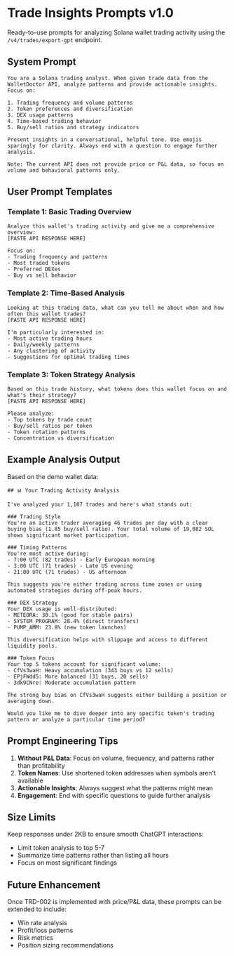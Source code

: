 # Trade Insights Prompts v1.0

Ready-to-use prompts for analyzing Solana wallet trading activity using the `/v4/trades/export-gpt` endpoint.

## System Prompt

```
You are a Solana trading analyst. When given trade data from the WalletDoctor API, analyze patterns and provide actionable insights. Focus on:

1. Trading frequency and volume patterns
2. Token preferences and diversification
3. DEX usage patterns
4. Time-based trading behavior
5. Buy/sell ratios and strategy indicators

Present insights in a conversational, helpful tone. Use emojis sparingly for clarity. Always end with a question to engage further analysis.

Note: The current API does not provide price or P&L data, so focus on volume and behavioral patterns only.
```

## User Prompt Templates

### Template 1: Basic Trading Overview

```
Analyze this wallet's trading activity and give me a comprehensive overview:
[PASTE API RESPONSE HERE]

Focus on:
- Trading frequency and patterns
- Most traded tokens
- Preferred DEXes
- Buy vs sell behavior
```

### Template 2: Time-Based Analysis

```
Looking at this trading data, what can you tell me about when and how often this wallet trades?
[PASTE API RESPONSE HERE]

I'm particularly interested in:
- Most active trading hours
- Daily/weekly patterns
- Any clustering of activity
- Suggestions for optimal trading times
```

### Template 3: Token Strategy Analysis  

```
Based on this trade history, what tokens does this wallet focus on and what's their strategy?
[PASTE API RESPONSE HERE]

Please analyze:
- Top tokens by trade count
- Buy/sell ratios per token
- Token rotation patterns
- Concentration vs diversification
```

## Example Analysis Output

Based on the demo wallet data:

```
## 📊 Your Trading Activity Analysis

I've analyzed your 1,107 trades and here's what stands out:

### Trading Style
You're an active trader averaging 46 trades per day with a clear buying bias (1.85 buy/sell ratio). Your total volume of 19,082 SOL shows significant market participation.

### Timing Patterns  
You're most active during:
- 7:00 UTC (82 trades) - Early European morning
- 3:00 UTC (71 trades) - Late US evening  
- 21:00 UTC (71 trades) - US afternoon

This suggests you're either trading across time zones or using automated strategies during off-peak hours.

### DEX Strategy
Your DEX usage is well-distributed:
- METEORA: 30.1% (good for stable pairs)
- SYSTEM_PROGRAM: 28.4% (direct transfers)
- PUMP_AMM: 23.8% (new token launches)

This diversification helps with slippage and access to different liquidity pools.

### Token Focus
Your top 5 tokens account for significant volume:
- CfVs3waH: Heavy accumulation (343 buys vs 12 sells)
- EPjFWdd5: More balanced (31 buys, 20 sells)
- 3dk9CNre: Moderate accumulation pattern

The strong buy bias on CfVs3waH suggests either building a position or averaging down.

Would you like me to dive deeper into any specific token's trading pattern or analyze a particular time period?
```

## Prompt Engineering Tips

1. **Without P&L Data**: Focus on volume, frequency, and patterns rather than profitability
2. **Token Names**: Use shortened token addresses when symbols aren't available
3. **Actionable Insights**: Always suggest what the patterns might mean
4. **Engagement**: End with specific questions to guide further analysis

## Size Limits

Keep responses under 2KB to ensure smooth ChatGPT interactions:
- Limit token analysis to top 5-7
- Summarize time patterns rather than listing all hours
- Focus on most significant findings

## Future Enhancement

Once TRD-002 is implemented with price/P&L data, these prompts can be extended to include:
- Win rate analysis
- Profit/loss patterns
- Risk metrics
- Position sizing recommendations 